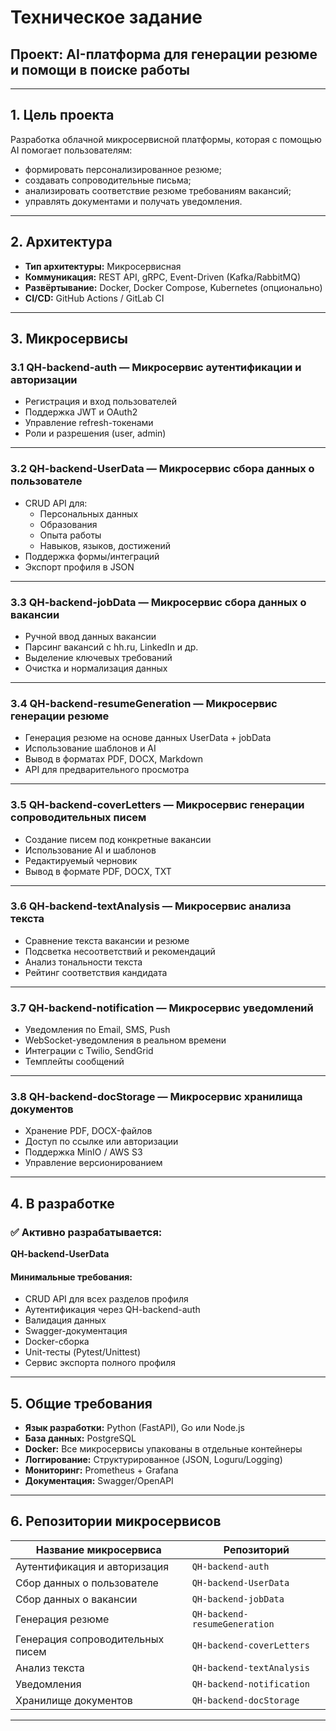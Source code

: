 
# Техническое задание  
## Проект: AI-платформа для генерации резюме и помощи в поиске работы

---

## 1. Цель проекта

Разработка облачной микросервисной платформы, которая с помощью AI помогает пользователям:
- формировать персонализированное резюме;
- создавать сопроводительные письма;
- анализировать соответствие резюме требованиям вакансий;
- управлять документами и получать уведомления.

---

## 2. Архитектура

- **Тип архитектуры:** Микросервисная
- **Коммуникация:** REST API, gRPC, Event-Driven (Kafka/RabbitMQ)
- **Развёртывание:** Docker, Docker Compose, Kubernetes (опционально)
- **CI/CD:** GitHub Actions / GitLab CI

---

## 3. Микросервисы

### 3.1 QH-backend-auth — Микросервис аутентификации и авторизации

- Регистрация и вход пользователей
- Поддержка JWT и OAuth2
- Управление refresh-токенами
- Роли и разрешения (user, admin)

---

### 3.2 QH-backend-UserData — Микросервис сбора данных о пользователе

- CRUD API для:
  - Персональных данных
  - Образования
  - Опыта работы
  - Навыков, языков, достижений
- Поддержка формы/интеграций
- Экспорт профиля в JSON

---

### 3.3 QH-backend-jobData — Микросервис сбора данных о вакансии

- Ручной ввод данных вакансии
- Парсинг вакансий с hh.ru, LinkedIn и др.
- Выделение ключевых требований
- Очистка и нормализация данных

---

### 3.4 QH-backend-resumeGeneration — Микросервис генерации резюме

- Генерация резюме на основе данных UserData + jobData
- Использование шаблонов и AI
- Вывод в форматах PDF, DOCX, Markdown
- API для предварительного просмотра

---

### 3.5 QH-backend-coverLetters — Микросервис генерации сопроводительных писем

- Создание писем под конкретные вакансии
- Использование AI и шаблонов
- Редактируемый черновик
- Вывод в формате PDF, DOCX, TXT

---

### 3.6 QH-backend-textAnalysis — Микросервис анализа текста

- Сравнение текста вакансии и резюме
- Подсветка несоответствий и рекомендаций
- Анализ тональности текста
- Рейтинг соответствия кандидата

---

### 3.7 QH-backend-notification — Микросервис уведомлений

- Уведомления по Email, SMS, Push
- WebSocket-уведомления в реальном времени
- Интеграции с Twilio, SendGrid
- Темплейты сообщений

---

### 3.8 QH-backend-docStorage — Микросервис хранилища документов

- Хранение PDF, DOCX-файлов
- Доступ по ссылке или авторизации
- Поддержка MinIO / AWS S3
- Управление версионированием

---

## 4. В разработке

### ✅ Активно разрабатывается:

**QH-backend-UserData**

#### Минимальные требования:
- CRUD API для всех разделов профиля
- Аутентификация через QH-backend-auth
- Валидация данных
- Swagger-документация
- Docker-сборка
- Unit-тесты (Pytest/Unittest)
- Сервис экспорта полного профиля

---

## 5. Общие требования

- **Язык разработки:** Python (FastAPI), Go или Node.js
- **База данных:** PostgreSQL
- **Docker:** Все микросервисы упакованы в отдельные контейнеры
- **Логгирование:** Структурированное (JSON, Loguru/Logging)
- **Мониторинг:** Prometheus + Grafana
- **Документация:** Swagger/OpenAPI

---

## 6. Репозитории микросервисов

| Название микросервиса                | Репозиторий               |
|-------------------------------------|----------------------------|
| Аутентификация и авторизация        | `QH-backend-auth`          |
| Сбор данных о пользователе          | `QH-backend-UserData`      |
| Сбор данных о вакансии              | `QH-backend-jobData`       |
| Генерация резюме                    | `QH-backend-resumeGeneration` |
| Генерация сопроводительных писем    | `QH-backend-coverLetters`  |
| Анализ текста                       | `QH-backend-textAnalysis`  |
| Уведомления                         | `QH-backend-notification`  |
| Хранилище документов                | `QH-backend-docStorage`    |

---
